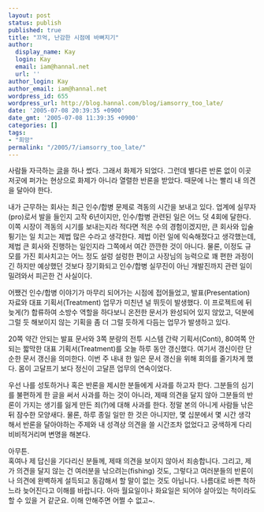 ```yaml
---
layout: post
status: publish
published: true
title: "끄억, 난감한 시점에 바뻐지기"
author:
  display_name: Kay
  login: Kay
  email: iam@hannal.net
  url: ''
author_login: Kay
author_email: iam@hannal.net
wordpress_id: 655
wordpress_url: http://blog.hannal.com/blog/iamsorry_too_late/
date: '2005-07-08 20:39:35 +0900'
date_gmt: '2005-07-08 11:39:35 +0900'
categories: []
tags:
- "희망"
permalink: "/2005/7/iamsorry_too_late/"
---
```

<p>사람들 자극하는 <a href="http://blog.hannal.com/kart_rider_n_mario_kart/">글</a>을 하나 썼다. 그래서 화제가 되었다. 그런데 별다른 반론 없이 이곳 저곳에 퍼가는 현상으로 화제가 아니라 열렬한 반론을 받았다. 때문에 나는 빨리 내 의견을 달아야 한다.</p>
<p>내가 근무하는 회사는 최근 인수/합병 문제로 격동의 시간을 보내고 있다. 업계에 실무자(pro)로서 발을 들인지 고작 6년이지만, 인수/합병 관련된 일은 어느 덧 4회에 달한다. 이쪽 시장이 격동의 시기를 보내는지라 적다면 적은 수의 경험이겠지만, 큰 회사와 입술 튕기는 일 치고는 제법 많은 수라고 생각한다. 제법 이런 일에 익숙해졌다고 생각했는데, 제법 큰 회사와 진행하는 일인지라 그쪽에서 여간 깐깐한 것이 아니다. 물론, 이정도 규모를 가진 회사치고는 어느 정도 설렁 설렁한 편이고 사장님의 능력으로 꽤 편한 과정이긴 하지만 예상했던 것보다 장기화되고 인수/합병 실무진이 아닌 개발진까지 관련 일이 밀려와서 피곤한 건 사실이다.</p>
<p>어쨌건 인수/합병 이야기가 마무리 되어가는 시점에 접어들었고, 발표(Presentation) 자료와 대표 기획서(Treatment) 업무가 미친년 널 뛰듯이 발생했다. 이 프로젝트에 뒤늦게(?) 합류하여 소방수 역할을 하다보니 온전한 문서가 완성되어 있지 않았고, 덕분에 그럴 듯 해보이지 않는 기획을 좀 더 그럴 듯하게 다듬는 업무가 발생하고 있다.</p>
<p>20쪽 약간 안되는 발표 문서와 3쪽 분량의 전투 시스템 간략 기획서(Conti), 80여쪽 안되는 짧막한 대표 기획서(Treatment)를 오늘 하루 동안 갱신했다. 여기서 갱신이란 단순한 문서 갱신을 의미한다. 이번 주 내내 한 일은 문서 갱신을 위해 회의를 줄기차게 했다. 몸이 고달프기 보다 정신이 고달픈 업무의 연속이었다.</p>
<p>우선 나를 성토하거나 혹은 반론을 제시한 분들에게 사과를 하고자 한다. 그분들의 심기를 불편하게 한 글을 써서 사과를 하는 것이 아니라, 제때 의견을 달지 않아 그분들의 반론이 가지는 생기를 잃게 만든 죄(?)에 대해 사과를 한다. 정말 본의 아니게 사람들 낚은 뒤 잠수한 모양새다. 물론, 하루 종일 일만 한 것은 아니지만, 몇 십분에서 몇 시간 생각해서 반론을 달아야하는 주제와 내 성격상 의견을 쓸 시간조차 없었다고 궁색하게 다리 비비적거리며 변명을 해본다.</p>
<p>아무튼.<br />
혹여나 제 답신을 기다리신 분들께, 제때 의견을 보이지 않아서 죄송합니다. 그리고, 제가 의견을 달지 않는 건 여러분을 낚으려는(fishing) 것도, 그렇다고 여러분들의 반론이나 의견에 완벽하게 설득되고 동감해서 할 말이 없는 것도 아닙니다. 나름대로 바쁜 척하느라 늦어진다고 이해를 바랍니다. 아마 월요일이나 화요일은 되어야 살아있는 척이라도 할 수 있을 거 같군요. 이해 안해주면 어쩔 수 없고~.</p>
